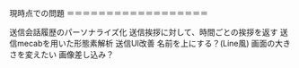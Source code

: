 現時点での問題
＝＝＝＝＝＝＝＝＝＝＝＝＝＝＝＝＝＝


送信会話履歴のパーソナライズ化
送信挨拶に対して、時間ごとの挨拶を返す
送信mecabを用いた形態素解析
送信UI改善
 名前を上にする？(Line風)
 画面の大きさを変えたい
 画像差し込み？
